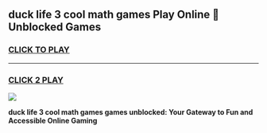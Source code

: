 
## duck life 3 cool math games Play Online 👋 Unblocked Games
<h3>
<a href="https://news.freeplayer.one?title=duck_life_3_cool_math_games&ref=17CMG">CLICK TO PLAY</a></h3>
<hr>

<h3>
<a href="https://news.freeplayer.one?title=duck_life_3_cool_math_games&ref=17CMG">CLICK 2 PLAY</a>
  
</h3>

<a href="https://news.freeplayer.one?title=duck_life_3_cool_math_games&ref=17CMG/"><img src="https://clearcache.store/games.png"></a>


**duck life 3 cool math games games unblocked: Your Gateway to Fun and Accessible Online Gaming**
